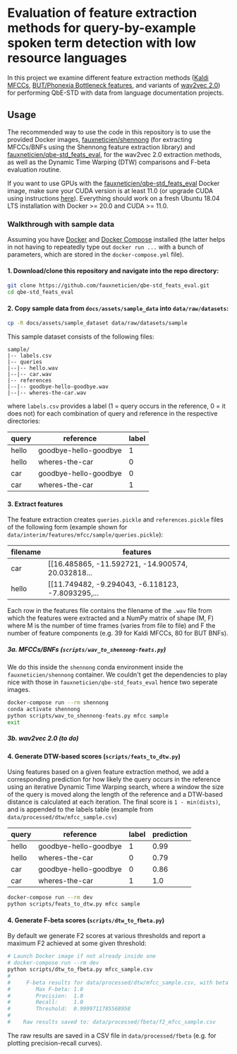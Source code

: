 # Evaluation of feature extraction methods for query-by-example spoken term detection with low resource languages

In this project we examine different feature extraction methods ([Kaldi MFCCs](https://kaldi-asr.org/doc/feat.html), [BUT/Phonexia Bottleneck features](https://speech.fit.vutbr.cz/software/but-phonexia-bottleneck-feature-extractor), and variants of [wav2vec 2.0](https://github.com/pytorch/fairseq/tree/master/examples/wav2vec)) for performing QbE-STD with data from language documentation projects.

## Usage

The recommended way to use the code in this repository is to use the provided Docker images, [fauxneticien/shennong](https://hub.docker.com/repository/docker/fauxneticien/shennong) (for extracting MFCCs/BNFs using the Shennong feature extraction library) and [fauxneticien/qbe-std_feats_eval](https://hub.docker.com/repository/docker/fauxneticien/qbe-std_feats_eval), for the wav2vec 2.0 extraction methods, as well as the Dynamic Time Warping (DTW) comparisons and F-beta evaluation routine.

If you want to use GPUs with the [fauxneticien/qbe-std_feats_eval](https://hub.docker.com/repository/docker/fauxneticien/qbe-std_feats_eval) Docker image, make sure your CUDA version is at least 11.0 (or upgrade CUDA using instructions [here](https://developer.nvidia.com/cuda-11.0-download-archive?target_os=Linux&target_arch=x86_64&target_distro=Ubuntu&target_version=1804&target_type=deblocal)). Everything should work on a fresh Ubuntu 18.04 LTS installation with Docker >= 20.0 and CUDA >= 11.0.

### Walkthrough with sample data

Assuming you have [Docker](https://docs.docker.com/get-docker/) and [Docker Compose](https://docs.docker.com/compose/install/) installed (the latter helps in not having to repeatedly type out `docker run ...` with a bunch of parameters, which are stored in the `docker-compose.yml` file).

#### 1. Download/clone this repository and navigate into the repo directory:

```bash
git clone https://github.com/fauxneticien/qbe-std_feats_eval.git
cd qbe-std_feats_eval
```
	
#### 2. Copy sample data from `docs/assets/sample_data` into `data/raw/datasets`:

```bash
cp -R docs/assets/sample_dataset data/raw/datasets/sample
```
	
This sample dataset consists of the following files:

```
sample/
|-- labels.csv
|-- queries
|--|-- hello.wav
|--|-- car.wav
|-- references
|--|-- goodbye-hello-goodbye.wav
|--|-- wheres-the-car.wav	
```
	
where `labels.csv` provides a label (1 = query occurs in the reference, 0 = it does not) for each combination of query and reference in the respective directories:
	
| query |        reference      | label |
|-------|-----------------------|-------|
| hello | goodbye-hello-goodbye |   1   |
| hello | wheres-the-car        |   0   |
|  car  | goodbye-hello-goodbye |   0   |
|  car  | wheres-the-car        |   1   |
	
#### 3. Extract features

The feature extraction creates `queries.pickle` and `references.pickle` files of the following form (example shown for `data/interim/features/mfcc/sample/queries.pickle`):

| filename | features |
|----------|----------|
|   car    | [[16.485865, -11.592721, -14.900574, 20.032818...
|   hello  | [[11.749482, -9.294043, -6.118123, -7.8093295,...

Each row in the features file contains the filename of the `.wav` file from which the features were extracted and a NumPy matrix of shape (M, F) where M is the number of time frames (varies from file to file) and F the number of feature components (e.g. 39 for Kaldi MFCCs, 80 for BUT BNFs).

##### 3a. MFCCs/BNFs (`scripts/wav_to_shennong-feats.py`)

We do this inside the `shennong` conda environment inside the `fauxneticien/shennong` container. We couldn't get the dependencies to play nice with those in `fauxneticien/qbe-std_feats_eval` hence two seperate images.
	
```bash
docker-compose run --rm shennong
conda activate shennong
python scripts/wav_to_shennong-feats.py mfcc sample
exit
```
	
##### 3b. wav2vec 2.0 (to do)

#### 4. Generate DTW-based scores (`scripts/feats_to_dtw.py`)

Using features based on a given feature extraction method, we add a corresponding prediction for how likely the query occurs in the reference using an iterative Dynamic Time Warping search, where a window the size of the query is moved along the length of the reference and a DTW-based distance is calculated at each iteration. The final score is `1 - min(dists)`, and is appended to the labels table (example from `data/processed/dtw/mfcc_sample.csv`)

| query |        reference      | label | prediction |
|-------|-----------------------|-------|------------|
| hello | goodbye-hello-goodbye |   1   |    0.99    |
| hello | wheres-the-car        |   0   |    0.79    |
|  car  | goodbye-hello-goodbye |   0   |    0.86    |
|  car  | wheres-the-car        |   1   |    1.0     |

```bash
docker-compose run --rm dev
python scripts/feats_to_dtw.py mfcc sample
```

#### 4. Generate F-beta scores (`scripts/dtw_to_fbeta.py`)

By default we generate F2 scores at various thresholds and report a maximum F2 achieved at some given threshold:

```bash
# Launch Docker image if not already inside one
# docker-compose run --rm dev
python scripts/dtw_to_fbeta.py mfcc_sample.csv
#
#     F-beta results for data/processed/dtw/mfcc_sample.csv, with beta = 2
#        Max F-beta: 1.0
#        Precision:  1.0
#        Recall:     1.0
#        Threshold:  0.9999711785568958
#
#    Raw results saved to: data/processed/fbeta/f2_mfcc_sample.csv
```

The raw results are saved in a CSV file in `data/processed/fbeta` (e.g. for plotting precision-recall curves).
